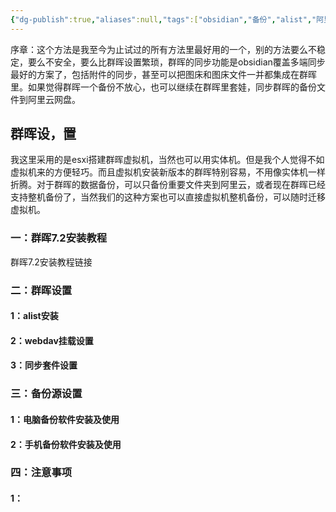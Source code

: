 ```yaml
---
{"dg-publish":true,"aliases":null,"tags":["obsidian","备份","alist","阿里云"],"title":"bosidian群晖备份alist阿里云","permalink":"/0801 学习笔记/obsidian/obsidian其他教程/bosidian群晖备份alist阿里云/","dgPassFrontmatter":true,"noteIcon":""}
---
```



序章：这个方法是我至今为止试过的所有方法里最好用的一个，别的方法要么不稳定，要么不安全，要么比群晖设置繁琐，群晖的同步功能是obsidian覆盖多端同步最好的方案了，包括附件的同步，甚至可以把图床和图床文件一并都集成在群晖里。如果觉得群晖一个备份不放心，也可以继续在群晖里套娃，同步群晖的备份文件到阿里云网盘。
## 群晖设，置
我这里采用的是esxi搭建群晖虚拟机，当然也可以用实体机。但是我个人觉得不如虚拟机来的方便轻巧。而且虚拟机安装新版本的群晖特别容易，不用像实体机一样折腾。对于群晖的数据备份，可以只备份重要文件夹到阿里云，或者现在群晖已经支持整机备份了，当然我们的这种方案也可以直接虚拟机整机备份，可以随时迁移虚拟机。
### 一：群晖7.2安装教程
群晖7.2安装教程链接
### 二：群晖设置
#### 1：alist安装
#### 2：webdav挂载设置
#### 3：同步套件设置
### 三：备份源设置
#### 1：电脑备份软件安装及使用
#### 2：手机备份软件安装及使用
### 四：注意事项
#### 1：